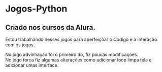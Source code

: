 # Jogos-Python  
  

## Criado nos cursos da Alura.  
  
Estou trabalhando nesses jogos para aperfeiçoar o Codigo e a interação com os jogos.  
  
No jogo advinhação foi o primeiro do, fiz poucas modificações.  
No jogo forca fiz algumas alterações como adicionar loop limpa tela e adicionar umas interface. 